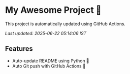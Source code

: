 # My Awesome Project 🚀

This project is automatically updated using GitHub Actions.

_Last updated: 2025-06-22 05:14:06 IST_

## Features
- Auto-update README using Python 🐍
- Auto Git push with GitHub Actions 🤖
